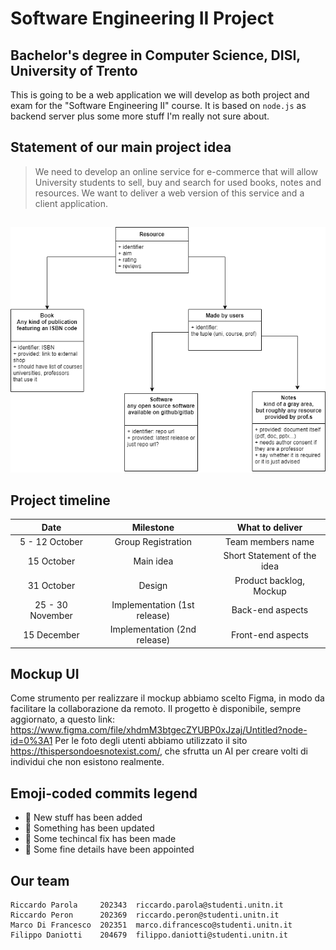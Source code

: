 # Software Engineering II Project
## Bachelor's degree in Computer Science, DISI, University of Trento

This is going to be a web application we will develop as both project and exam for the "Software Engineering II" course. It is based on `node.js` as backend server plus some more stuff I'm really not sure about.

## Statement of our main project idea
> We need to develop an online service for e-commerce that will allow University students to sell, buy and search for used books, notes and resources. We want to deliver a web	version of this service and a client application.

## 
![resource-diagram](./resource-diagram.png)

## Project timeline
| Date             | Milestone                    | What to deliver                      |
| :--------------: | :--------------------------: | :----------------------------------: |
|  5 - 12 October  | Group Registration           | Team members name                    |
| 15 October       | Main idea                    | Short Statement of the idea          | 
| 31 October       | Design                       | Product backlog, Mockup |
| 25 - 30 November | Implementation (1st release) | Back-end aspects                     |
| 15 December      | Implementation (2nd release) | Front-end aspects                    |

## Mockup UI
Come strumento per realizzare il mockup abbiamo scelto Figma, in modo da facilitare la collaborazione da remoto. Il progetto è disponibile, sempre aggiornato,  a questo link: https://www.figma.com/file/xhdmM3btgecZYUBP0xJzaj/Untitled?node-id=0%3A1
Per le foto degli utenti abbiamo utilizzato il sito https://thispersondoesnotexist.com/, che sfrutta un AI per creare volti di individui che non esistono realmente.

## Emoji-coded commits legend
- 📝 New stuff has been added
- 👀 Something has been updated
- 🔨 Some techincal fix has been made
- 🌵 Some fine details have been appointed

## Our team
``` plaintext
Riccardo Parola     202343  riccardo.parola@studenti.unitn.it    
Riccardo Peron      202369  riccardo.peron@studenti.unitn.it       
Marco Di Francesco  202351  marco.difrancesco@studenti.unitn.it    
Filippo Daniotti    204679  filippo.daniotti@studenti.unitn.it     
```
